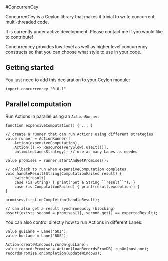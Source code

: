 #ConcurrenCey

ConcurrenCey is a Ceylon library that makes it trivial to write concurrent, multi-threaded code.

It is currently under active development. Please contact me if you would like to contribute!

Concurrencey provides low-level as well as higher level concurrency constructs so that you can choose what style to use in your code.


## Getting started

You just need to add this declaration to your Ceylon module:

```ceylon
import concurrencey "0.0.1"
```

## Parallel computation

Run Actions in parallel using an `ActionRunner`:

```ceylon
function expensiveComputation() { ... }

// create a runner that can run Actions using different strategies 
value runner = ActionRunner([
	Action(expensiveComputation),
	Action(() => Resource(verySlow).useIt())],
	unlimitedLanesStrategy); // use as many Lanes as needed

value promises = runner.startAndGetPromises();

// callback to run when expensiveComputation completes
void handleResult(String|ComputationFailed result) {
	switch(result)
	case (is String) { print("Got a String ``result``"); }
	case (is ComputationFailed) { print(result.exception); }
}

promises.first.onCompletion(handleResult);

// can also get a result synchronously (blocking)
assert(exists second = promises[1], second.get() == expectedResult);
```

You can also control directly how to run Actions in different Lanes:

```ceylon
value guiLane = Lane("GUI");
value busLane = Lane("BUS");

Action(createWindows).runOn(guiLane);
value recordsPromise = Action(loadRecordsFromDB).runOn(busLane);
recordsPromise.onCompletion(updateWindows);
```

